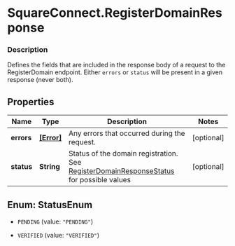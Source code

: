 # SquareConnect.RegisterDomainResponse

### Description

Defines the fields that are included in the response body of a request to the RegisterDomain endpoint.  Either `errors` or `status` will be present in a given response (never both).

## Properties
Name | Type | Description | Notes
------------ | ------------- | ------------- | -------------
**errors** | [**[Error]**](Error.md) | Any errors that occurred during the request. | [optional] 
**status** | **String** | Status of the domain registration. See [RegisterDomainResponseStatus](#type-registerdomainresponsestatus) for possible values | [optional] 


<a name="StatusEnum"></a>
## Enum: StatusEnum


* `PENDING` (value: `"PENDING"`)

* `VERIFIED` (value: `"VERIFIED"`)




